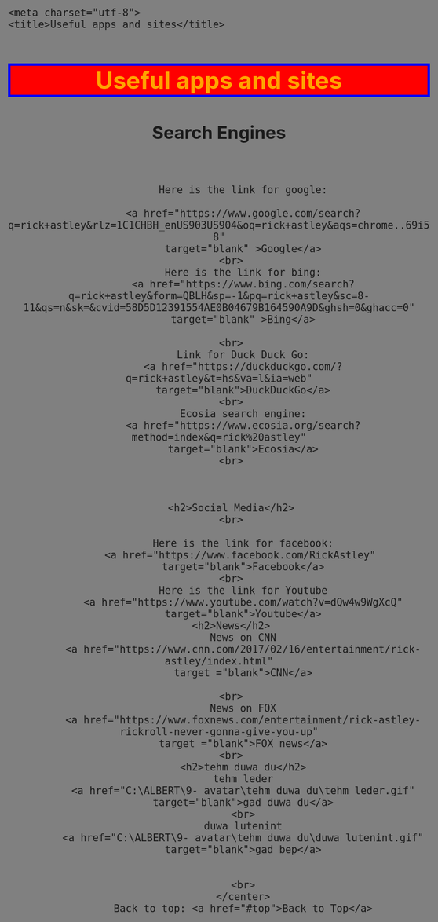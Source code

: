 
	

	<meta charset="utf-8">
	<title>Useful apps and sites</title>

<body>
	<style>
	/* Styles go here. */
	header li {
	  list-style: none;
	}
	h1 {
		background-color: red;
		border: 5px solid blue;
		color: orange;
		display: red;
		text-align: center;

	}
	h2 {
		text-align: center
	}
	a:link, a:visited {
	  text-decoration: none;
	  background-color: black;
	  border: 5px solid yellow;
	  color: white;
	  display: block;
	  width: 200px;
	  text-align: center;
	  margin-bottom: 1px;
	}

	a:hover, a:active {
	  background-color: red;
	  color: purple;
	}
	body {
		background-color: grey;
		font-size: 150%;

	}
	.row {
  		width: 100%;
	}	

@media (min-width: 1200px) {
  .col-lg-1, .col-lg-2, .col-lg-3, .col-lg-4, .col-lg-5, .col-lg-6, .col-lg-7, .col-lg-8, .col-lg-9, .col-lg-10, .col-lg-11, .col-lg-12 {
    float: left;
    border: 5px solid black;
  }
  .col-lg-1 {
    width: 8.33%;
  }
  .col-lg-2 {
    width: 16.66%;
  }
  .col-lg-3 {
    width: 25%;
  }
  .col-lg-4 {
    width: 33.33%;
  }
  .col-lg-5 {
    width: 41.66%;
  }
  .col-lg-6 {
    width: 50%;
  }
  .col-lg-7 {
    width: 58.33%;
  }
  .col-lg-8 {
    width: 66.66%;
  }
  .col-lg-9 {
    width: 74.99%;
  }
  .col-lg-10 {
    width: 83.33%;
  }
  .col-lg-11 {
    width: 91.66%;
  }
  .col-lg-12 {
    width: 100%;
  }
}

/********** Medium devices only **********/
@media (min-width: 992px) and (max-width: 1199px) {
  .col-md-1, .col-md-2, .col-md-3, .col-md-4, .col-md-5, .col-md-6, .col-md-7, .col-md-8, .col-md-9, .col-md-10, .col-md-11, .col-md-12 {
    float: left;
    border: 1px solid green;
  }
  .col-md-1 {
    width: 8.33%;
  }
  .col-md-2 {
    width: 16.66%;
  }
  .col-md-3 {
    width: 25%;
  }
  .col-md-4 {
    width: 33.33%;
  }
  .col-md-5 {
    width: 41.66%;
  }
  .col-md-6 {
    width: 50%;
  }
  .col-md-7 {
    width: 58.33%;
  }
  .col-md-8 {
    width: 66.66%;
  }
  .col-md-9 {
    width: 74.99%;
  }
  .col-md-10 {
    width: 83.33%;
  }
  .col-md-11 {
    width: 91.66%;
  }
  .col-md-12 {
    width: 100%;
  }
}
		</style>
	<h1 id="top">Useful apps and sites</h1>
	<section>
		<h2>Search Engines</h2>
		<br>
		<div>
			<center>


			Here is the link for google:

			<a href="https://www.google.com/search?q=rick+astley&rlz=1C1CHBH_enUS903US904&oq=rick+astley&aqs=chrome..69i57j46i433i512j35i39j0i433i512j0i512j69i61j69i60l2.1248j0j7&sourceid=chrome&ie=UTF-8"
			target="blank" >Google</a>
		<br>
			Here is the link for bing:
			<a href="https://www.bing.com/search?q=rick+astley&form=QBLH&sp=-1&pq=rick+astley&sc=8-11&qs=n&sk=&cvid=58D5D12391554AE0B04679B164590A9D&ghsh=0&ghacc=0"
			target="blank" >Bing</a>

		<br>
			Link for Duck Duck Go:
			<a href="https://duckduckgo.com/?q=rick+astley&t=hs&va=l&ia=web"
			target="blank">DuckDuckGo</a>
		<br>
			Ecosia search engine:
			<a href="https://www.ecosia.org/search?method=index&q=rick%20astley"
			target="blank">Ecosia</a>
		<br>
			


		<h2>Social Media</h2>
		<br>

			Here is the link for facebook:
			<a href="https://www.facebook.com/RickAstley" 
			target="blank">Facebook</a>
		<br>
			Here is the link for Youtube
			<a href="https://www.youtube.com/watch?v=dQw4w9WgXcQ"
			target="blank">Youtube</a>
		<h2>News</h2>
			News on CNN
			<a href="https://www.cnn.com/2017/02/16/entertainment/rick-astley/index.html"
			target ="blank">CNN</a>

		<br>
			News on FOX
			<a href="https://www.foxnews.com/entertainment/rick-astley-rickroll-never-gonna-give-you-up"
			target ="blank">FOX news</a>
		<br>
			<h2>tehm duwa du</h2>
			tehm leder
			<a href="C:\ALBERT\9- avatar\tehm duwa du\tehm leder.gif"
			target="blank">gad duwa du</a>
			<br>
			duwa lutenint
			<a href="C:\ALBERT\9- avatar\tehm duwa du\duwa lutenint.gif"
			target="blank">gad bep</a>


			<br>
			</center>
			Back to top: <a href="#top">Back to Top</a>
